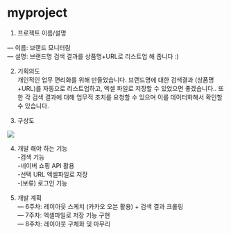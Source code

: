 # myproject
 
1. 프로젝트 이름/설명<br>

— 이름: 브랜드 모니터링<br>
— 설명: 브랜드명 검색 결과를 상품명+URL로 리스트업 해 줍니다 :) 

2. 기획의도<br>
개인적인 업무 편리화를 위해 만들었습니다. 
브랜드명에 대한 검색결과 (상품명+URL)를 자동으로 리스트업하고, 엑셀 파일로 저장할 수 있었으면 좋겠습니다.. 
또한 각 검색 결과에 대해 업무적 조치를 요청할 수 있으며 이를 데이터화해서 확인할 수 있습니다.  

3. 구상도<br>
<img src="https://docs.google.com/drawings/d/e/2PACX-1vSWRNxu36AjlauKiL9a6pGBn3LIdp1WX5B_uNuTJAXZGOCvm-gm3sCR_FbTNWcBxJgN3WKqJYk5NQtU/pub?w=960&amp;h=720">

4. 개발 해야 하는 기능<br>
-검색 기능<br>
-네이버 쇼핑 API 활용<br>
-선택 URL 엑셀파일로 저장<br>
-(보류) 로그인 기능<br>

4. 개발 계획<br>
— 6주차: 레이아웃 스케치 (카카오 오븐 활용) + 검색 결과 크롤링<br>
— 7주차: 엑셀파일로 저장 기능 구현<br>
— 8주차: 레이아웃 구체화 및 마무리
